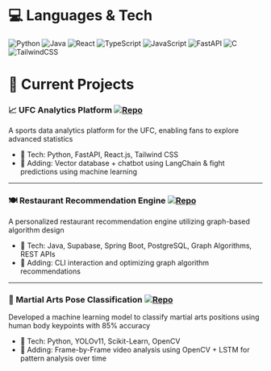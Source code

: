 
# 💻 Languages & Tech
<!-- Badges from https://github.com/Ileriayo/markdown-badges -->
![Python](https://img.shields.io/badge/python-3670A0?style=for-the-badge&logo=python&logoColor=ffdd54)
![Java](https://img.shields.io/badge/java-%23ED8B00.svg?style=for-the-badge&logo=openjdk&logoColor=white)
![React](https://img.shields.io/badge/react-%2320232a.svg?style=for-the-badge&logo=react&logoColor=%2361DAFB)
![TypeScript](https://img.shields.io/badge/typescript-%23007ACC.svg?style=for-the-badge&logo=typescript&logoColor=white)
![JavaScript](https://img.shields.io/badge/javascript-%23323330.svg?style=for-the-badge&logo=javascript&logoColor=%23F7DF1E)
![FastAPI](https://img.shields.io/badge/FastAPI-009688?style=for-the-badge&logo=fastapi&logoColor=white)
![C](https://img.shields.io/badge/c-%2300599C.svg?style=for-the-badge&logo=c&logoColor=white)<br/>
![TailwindCSS](https://img.shields.io/badge/tailwindcss-%2338B2AC.svg?style=for-the-badge&logo=tailwind-css&logoColor=white)

# 🚧 Current Projects

### 📈 UFC Analytics Platform   [![Repo](https://img.shields.io/badge/GitHub-Repo-blue?logo=github)](https://github.com/avenka29/StrikeStat)
A sports data analytics platform for the UFC, enabling fans to explore advanced statistics
- 📱 Tech: Python, FastAPI, React.js, Tailwind CSS
- 🤖 Adding: Vector database + chatbot using LangChain & fight predictions using machine learning

---

### 🍽️ Restaurant Recommendation Engine [![Repo](https://img.shields.io/badge/GitHub-Repo-blue?logo=github)](https://github.com/avenka29/RestaurantEngine)
A personalized restaurant recommendation engine utilizing graph-based algorithm design  
- 📱 Tech: Java, Supabase, Spring Boot, PostgreSQL, Graph Algorithms, REST APIs  
- 🤖 Adding: CLI interaction and optimizing graph algorithm recommendations

---

### 🥋 Martial Arts Pose Classification [![Repo](https://img.shields.io/badge/GitHub-Repo-blue?logo=github)]([https://github.com/adithvenkatesh/martial-arts-pose-classification](https://github.com/avenka29/PoseClassification))
Developed a machine learning model to classify martial arts positions using human body keypoints with 85% accuracy
- 📱 Tech: Python, YOLOv11, Scikit-Learn, OpenCV
- 🤖 Adding: Frame-by-Frame video analysis using OpenCV + LSTM for pattern analysis over time
